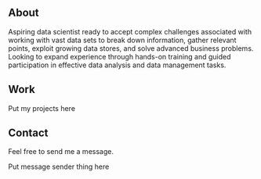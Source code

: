 ## About

Aspiring data scientist ready to accept complex challenges associated with working with vast data sets to break down information, gather relevant points, exploit growing data stores, and solve advanced business problems. Looking to expand experience through hands-on training and guided participation in effective data analysis and data management tasks.

## Work

Put my projects here

## Contact

Feel free to send me a message.

Put message sender thing here

